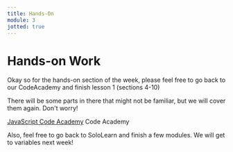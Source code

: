 ```yaml
---
title: Hands-On
module: 3
jotted: true
---
```


# Hands-on Work

Okay so for the hands-on section of the week, please feel free to go back to our CodeAcademy and finish lesson 1 (sections 4-10)

There will be some parts in there that might not be familiar, but we will cover them again.  Don't worry!

[JavaScript Code Academy](https://www.codecademy.com/courses/introduction-to-javascript/lessons/introduction-to-javascript/exercises/intro?action=resume_content_item) Code Academy

Also, feel free to go back to SoloLearn and finish a few modules.  We will get to variables next week!